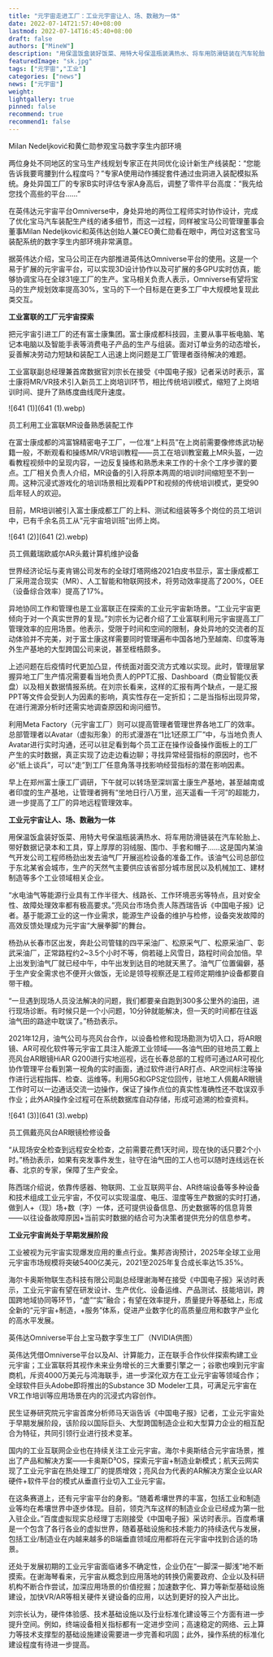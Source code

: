 ```yaml
---
title: "元宇宙走进工厂：工业元宇宙让人、场、数融为一体"
date: 2022-07-14T21:57:40+08:00
lastmod: 2022-07-14T16:45:40+08:00
draft: false
authors: ["MineW"]
description: "用保温饭盒装好饭菜、用特大号保温瓶装满热水、将车用防滑链装在汽车轮胎上、带好数据记录本和工具，穿上厚厚的羽绒服、围巾、手套和帽子……这是国内某油气开发公司工程师杨劲出发去油气厂开展巡检设备的准备工作。"
featuredImage: "sk.jpg"
tags: ["元宇宙","工业"]
categories: ["news"]
news: ["元宇宙"]
weight: 
lightgallery: true
pinned: false
recommend: true
recommend1: false
---
```


Milan Nedeljković和黄仁勋参观宝马数字孪生内部环境

两位身处不同地区的宝马生产线规划专家正在共同优化设计新生产线装配：“您能告诉我要弯腰到什么程度吗？”专家A使用动作捕捉套件通过虫洞进入装配模拟系统。身处异国工厂的专家B实时评估专家A身高后，调整了零件平台高度：“我先给您找个高些的平台……”

在英伟达元宇宙平台Omniverse中，身处异地的两位工程师实时协作设计，完成了优化宝马汽车装配生产线的诸多细节，而这一过程，同样被宝马公司管理董事会董事Milan Nedeljković和英伟达创始人兼CEO黄仁勋看在眼中，两位对这套宝马装配系统的数字孪生内部环境非常满意。

据英伟达介绍，宝马公司正在内部推进英伟达Omniverse平台的使用。这是一个易于扩展的元宇宙平台，可以实现3D设计协作以及可扩展的多GPU实时仿真，能够协调宝马在全球31座工厂的生产。宝马相关负责人表示，Omniverse有望将宝马的生产规划效率提高30%，宝马的下一个目标是在更多工厂中大规模地复现此类交互。

**工业富联的工厂元宇宙探索**

把元宇宙引进工厂的还有富士康集团。富士康成都科技园，主要从事平板电脑、笔记本电脑以及智能手表等消费电子产品的生产与组装。面对订单业务的动态增长，妥善解决劳动力短缺和装配工人迅速上岗问题是工厂管理者亟待解决的难题。

工业富联副总经理兼首席数据官刘宗长在接受《中国电子报》记者采访时表示，富士康将MR/VR技术引入新员工上岗培训环节，相比传统培训模式，缩短了上岗培训时间、提升了熟练度曲线爬升速度。

![641 (1)](641 (1).webp)

员工利用工业富联MR设备熟悉装配工作

在富士康成都的鸿富锦精密电子工厂，一位准“上料员”在上岗前需要像修炼武功秘籍一般，不断观看和操练MR/VR培训教程——员工在培训教室戴上MR头盔，一边看教程视频中的呈现内容，一边反复操练和熟悉未来工作的十余个工序步骤的要点。工厂相关负责人介绍，MR设备的引入将原本两周的培训时间缩短至不到一周。这种沉浸式游戏化的培训场景相比观看PPT和视频的传统培训模式，更受90后年轻人的欢迎。

目前，MR培训被引入富士康成都工厂的上料、测试和组装等多个岗位的员工培训中，已有千余名员工从“元宇宙培训班”出师上岗。

![641 (2)](641 (2).webp)

员工佩戴瑞欧威尔AR头戴计算机维护设备

世界经济论坛与麦肯锡公司发布的全球灯塔网络2021白皮书显示，富士康成都工厂采用混合现实（MR）、人工智能和物联网技术，将劳动效率提高了200%，OEE（设备综合效率）提高了17%。

异地协同工作和管理也是工业富联正在探索的工业元宇宙新场景。“工业元宇宙更倾向于对一个真实世界的复现。”刘宗长为记者介绍了工业富联利用元宇宙提高工厂管理效率的应用场景。他表示，受限于时间和空间的限制，身处异地的交流者的互动体验并不完美，对于富士康这样需要同时管理遍布中国各地乃至越南、印度等海外生产基地的大型跨国公司来说，甚至桎梏颇多。

上述问题在后疫情时代更加凸显，传统面对面交流方式难以实现。此时，管理层掌握异地工厂生产情况需要看当地负责人的PPT汇报、Dashboard（商业智能仪表盘）以及相关数据情报系统。在刘宗长看来，这样的汇报有两个缺点，一是汇报PPT等文件会受到人为因素的影响，真实性存在一定折扣；二是当指标出现异常，在进行溯源分析时还需实地调查原因和询问细节。

利用Meta Factory（元宇宙工厂）则可以提高管理者管理世界各地工厂的效率。总部管理者以Avatar（虚拟形象）的形式漫游在“1比1还原工厂”中，与当地负责人Avatar进行实时沟通，还可以驻足看到每个员工正在操作设备操作面板上的工厂产生的实时数据，真正实现了边走边看边聊；寻找异常经营指标的原因时，也不必“纸上谈兵”，可以“走”到工厂任意角落寻找影响经营指标的潜在影响因素。

早上在郑州富士康工厂调研，下午就可以转场至深圳富士康生产基地，甚至越南或者印度的生产基地，让管理者拥有“坐地日行八万里，巡天遥看一千河”的超能力，进一步提高了工厂的异地远程管理效率。

**工业元宇宙让人、场、数融为一体**

用保温饭盒装好饭菜、用特大号保温瓶装满热水、将车用防滑链装在汽车轮胎上、带好数据记录本和工具，穿上厚厚的羽绒服、围巾、手套和帽子……这是国内某油气开发公司工程师杨劲出发去油气厂开展巡检设备的准备工作。该油气公司总部位于东北某省会城市，生产的天然气主要供应该省部分城市居民以及机械加工、建材制造等多个工业领域相关企业。

“水电油气等能源行业具有工作半径大、线路长、工作环境恶劣等特点，且对安全性、故障处理效率都有极高要求。”亮风台市场负责人陈西瑞告诉《中国电子报》记者。基于能源工业的这一作业需求，能源生产设备的维护与检修，设备突发故障的高效反馈处理成为元宇宙“大展拳脚”的舞台。

杨劲从长春市区出发，奔赴公司管辖的四平采油厂、松原采气厂、松原采油厂、彰武采油厂，正常路程约2~3.5个小时不等，倘若碰上风雪日，路程时间会加倍。早上出发到油气厂就已经中午，中午出发到达目的地就天黑了。油气厂位置偏僻，基于生产安全需求也不便开火做饭，无论是领导视察还是工程师定期维护设备都要自带干粮。

“一旦遇到现场人员没法解决的问题，我们都要亲自跑到300多公里外的油田，进行现场诊断。有时候只是一个小问题，10分钟就能解决，但一天的时间都在往返油气田的路途中耽误了。”杨劲表示。

2021年12月，油气公司与亮风台合作，以设备检修和现场勘测为切入口，将AR眼镜、AR可视化软件等元宇宙工具注入能源工业领域——各油气田的驻地员工戴上亮风台AR眼镜HiAR G200进行实地巡视，远在长春总部的工程师可通过AR可视化协作管理平台看到第一视角的实时画面，通过软件进行AR打点、AR空间标注等操作进行远程指挥、检查、运维等。利用5G和GPS定位回传，驻地工人佩戴AR眼镜工作时可以一边通话交流一边操作，保证了操作点位的真实性准确性还不耽误双手作业；此外AR操作全过程可在系统数据库自动存储，形成可追溯的检查资料。

![641 (3)](641 (3).webp)

员工佩戴亮风台AR眼镜检修设备

“从现场安全检查到远程安全检查，之前需要花费1天时间，现在快的话只要2个小时。”杨劲表示，如果有突发事件发生，驻守在油气田的工人也可以随时连线远在长春、北京的专家，保障了生产安全。

陈西瑞介绍说，依靠传感器、物联网、工业互联网平台、AR终端设备等多种设备和技术组成工业元宇宙，不仅可以实现温度、电压、湿度等生产数据的实时打通，做到人+（现）场+数（字）一体，还可提供设备信息、历史数据等的信息背景——以往设备故障原因+当前实时数据的结合可为决策者提供充分的信息参考。

**工业元宇宙尚处于早期发展阶段**

工业被视为元宇宙实现爆发应用的重点行业。集邦咨询预计，2025年全球工业用元宇宙市场规模将突破5400亿美元，2021至2025年复合成长率达15.35%。

海尔卡奥斯物联生态科技有限公司副总经理谢海琴在接受《中国电子报》采访时表示，工业元宇宙有望在研发设计、生产优化、设备运维、产品测试、技能培训，跨国跨地域协同等环节，“虚”“实”融合；有望在效率提升，质量提升等基础上，形成全新的“元宇宙+制造，+服务”体系，促进产业数字化的高质量应用和数字产业化的高水平发展。

英伟达Omniverse平台上宝马数字孪生工厂（NVIDIA供图）

英伟达凭借Omniverse平台以及AI、计算能力，正在联手合作伙伴探索构建工业元宇宙；工业富联将其视作未来业务增长的三大重要引擎之一；谷歌也嗅到元宇宙商机，斥资4000万美元与鸿海联手，进一步深化双方在工业元宇宙等领域合作；全球软件巨头Adobe即将推出的Substance 3D Modeler工具，可满足元宇宙在VR工作培训等应用场景在内的沉浸式内容创作。

民生证券研究院元宇宙首席分析师马天诣告诉《中国电子报》记者，工业元宇宙处于早期发展阶段，该阶段以国际巨头、大型跨国制造企业和大型算力企业的相互配合为特征，共同引领行业进行技术变革。

国内的工业互联网企业也在持续关注工业元宇宙。海尔卡奥斯结合元宇宙场景，推出了产品和解决方案——卡奥斯D³OS，探索元宇宙+制造业新模式；航天云网实现了工业元宇宙在热处理工厂的提质增效；亮风台为代表的AR解决方案企业以AR硬件+软件平台的模式从垂直行业切入工业元宇宙。

在这条赛道上，还有元宇宙平台的身影。“随着希壤世界的丰富，包括工业和制造业等均在希壤世界中逐步体现。目前，领克汽车这样的制造业企业已经成为第一批入驻企业。”百度虚拟现实总经理丁志刚接受《中国电子报》采访时表示。百度希壤是一个包含了各行各业的虚拟世界，随着基础设施和技术能力的持续迭代与发展，包括工业/制造业在内越来越多的B端垂直领域应用都将在元宇宙中找到合适的场景。

还处于发展初期的工业元宇宙面临诸多不确定性，企业仍在“一脚深一脚浅”地不断摸索。在谢海琴看来，元宇宙从概念到应用落地的转换仍需要政府、企业以及科研机构不断合作尝试，加深应用场景的价值挖掘；加速数字化、算力等新型基础设施建设，加快VR/AR等相关硬件关键设备的应用，以达到更好的投入产出比。

刘宗长认为，硬件体验感、技术基础设施以及行业标准化建设等三个方面有进一步提升空间。例如，终端设备相关指标都有一定进步空间；高速稳定的网络、云上算力等技术支撑型的基础设施建设需要进一步完善和巩固；此外，操作系统的标准化建设程度有待进一步提高。